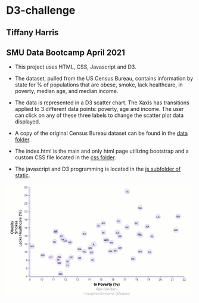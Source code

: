 # D3-challenge

## Tiffany Harris
## SMU Data Bootcamp April 2021

* This project uses HTML, CSS, Javascript and D3. 

* The dataset, pulled from the US Census Bureau, contains information by state for % of populations that are obese, smoke, lack healthcare, in poverty, median age, and median income.

* The data is represented in a D3 scatter chart. The Xaxis has transitions applied to 3 different data points: poverty, age and income. The user can click on any of these three labels to change the scatter plot data displayed.

* A copy of the original Census Bureau dataset can be found in the [data folder](./data/data.csv).

* The index.html is the main and only html page utilizing bootstrap and a custom CSS file located in the [css folder](./css/style.css).

* The javascript and D3 programming is located in the [js subfolder of static](./static/js/app.js). 

![image](./images/d3-challenge.gif)